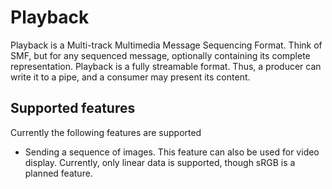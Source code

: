 # Playback

Playback is a Multi-track Multimedia Message Sequencing Format. Think of SMF, but for any sequenced
message, optionally containing its complete representation. Playback is a fully streamable format.
Thus, a producer can write it to a pipe, and a consumer may present its content.

## Supported features

Currently the following features are supported

* Sending a sequence of images. This feature can also be used for video display. Currently, only
linear data is supported, though sRGB is a planned feature.